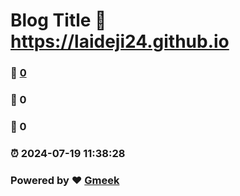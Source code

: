 # Blog Title :link: https://laideji24.github.io 
### :page_facing_up: [0](https://laideji24.github.io/tag.html) 
### :speech_balloon: 0 
### :hibiscus: 0 
### :alarm_clock: 2024-07-19 11:38:28 
### Powered by :heart: [Gmeek](https://github.com/Meekdai/Gmeek)
